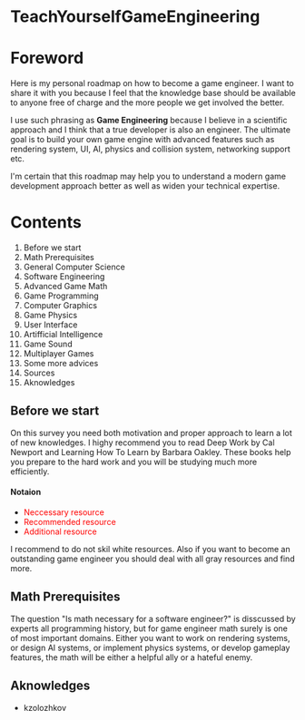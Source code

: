 # TeachYourselfGameEngineering
<h1>Foreword</h1>
<p>Here is my personal roadmap on how to become a game engineer. I want to share it with you because I feel that the knowledge base should be available to anyone free of charge and the more people we get involved the better.

I use such phrasing as <strong>Game Engineering</strong> because I believe in a scientific approach and I think that a true developer is also an engineer. The ultimate goal is to build your own game engine with advanced features such as rendering system, UI, AI, physics and collision system, networking support etc. 

I'm certain that this roadmap may help you to understand a modern game development approach better as well as widen your technical expertise.</p>
<h1>Contents</h1>
<ol>
  <li start=0>Before we start</li>
  <li>Math Prerequisites</li>
  <li>General Computer Science</li>
  <li>Software Engineering</li>
  <li>Advanced Game Math</li>
  <li>Game Programming</li>
  <li>Computer Graphics</li>
  <li>Game Physics</li>
  <li>User Interface</li>
  <li>Artifficial Intelligence</li>
  <li>Game Sound</li>
  <li>Multiplayer Games</li>
  <li>Some more advices</li>
  <li>Sources</li>
  <li>Aknowledges</li>
</ol>
<h2>Before we start</h2>
<p>On this survey you need both motivation and proper approach to learn a lot of new knowledges. I highy recommend you to read <a url="https://www.calnewport.com/books/deep-work/">Deep Work by Cal Newport</a> and <a url="https://barbaraoakley.com/books/learning-how-to-learn/">Learning How To Learn by Barbara Oakley</a>. These books help you prepare to the hard work and you will be studying much more efficiently.</p>
<h4>Notaion</h4>
<ul>
  <li><span style="color:#ff0000;">Neccessary resource</span></li>
  <li><span style="color:#ff0000;">Recommended resource</span></li>
  <li><span style="color:#ff0000;">Additional resource</span></li>
</ul>
 <p>I recommend to do not skil white resources. Also if you want to become an outstanding game engineer you should deal with all gray resources and find more.</p>
</p>
<h2>Math Prerequisites</h2>
<p> The question "Is math necessary for a software engineer?" is disscussed by experts all programming history, but for game engineer math surely is one of most important domains. Either you want to work on rendering systems, or design AI systems, or implement physics systems, or develop gameplay features, the math will be either a helpful ally or a hateful enemy.
<h2>Aknowledges</h2>
<ul>
  <li>kzolozhkov</li>
</ul>
